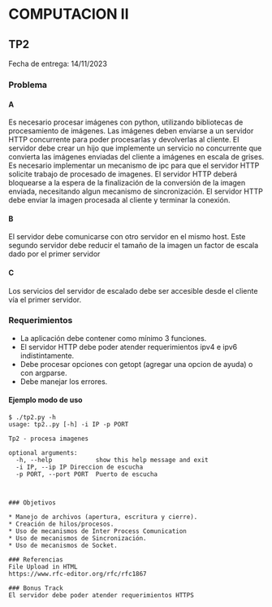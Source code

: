 # COMPUTACION II


## TP2

Fecha de entrega: 14/11/2023


### Problema

#### A
Es necesario procesar imágenes con python, utilizando bibliotecas de procesamiento de imágenes.
Las imágenes deben enviarse a un servidor HTTP concurrente para poder procesarlas y devolverlas al cliente.
El servidor debe crear un hijo que implemente un servicio no concurrente que convierta las imágenes enviadas del cliente a imágenes en escala de grises.
Es necesario implementar un mecanismo de ipc para que el servidor HTTP solicite trabajo de procesado de imagenes.
El servidor HTTP deberá bloquearse a la espera de la finalización de la conversión de la imagen enviada, necesitando algun mecanismo de sincronización.
El servidor HTTP debe enviar la imagen procesada al cliente y terminar la conexión.

#### B
El servidor debe comunicarse con otro servidor en el mismo host. Este segundo servidor debe reducir el tamaño de la imagen un factor de escala dado por el primer servidor

#### C
Los servicios del servidor de escalado debe ser accesible desde el cliente vía el primer servidor.


### Requerimientos

* La aplicación debe contener como mínimo 3 funciones.
* El servidor HTTP debe poder atender requerimientos ipv4 e ipv6 indistintamente.
* Debe procesar opciones con getopt (agregar una opcion de ayuda) o con argparse. 
* Debe manejar los errores.


#### Ejemplo modo de uso

~~~~~~~~~~~~~~~~~~~
$ ./tp2.py -h
usage: tp2..py [-h] -i IP -p PORT

Tp2 - procesa imagenes

optional arguments:
  -h, --help            show this help message and exit
  -i IP, --ip IP Direccion de escucha
  -p PORT, --port PORT  Puerto de escucha



### Objetivos

* Manejo de archivos (apertura, escritura y cierre).
* Creación de hilos/procesos.
* Uso de mecanismos de Inter Process Comunication
* Uso de mecanismos de Sincronización.
* Uso de mecanismos de Socket.

### Referencias
File Upload in HTML
https://www.rfc-editor.org/rfc/rfc1867

### Bonus Track
El servidor debe poder atender requerimientos HTTPS